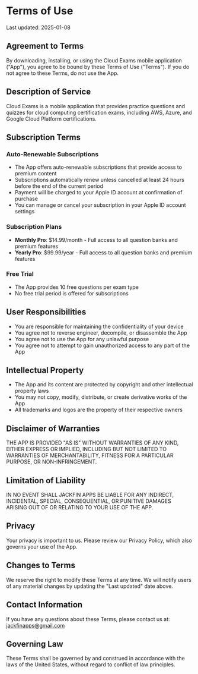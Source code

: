 # Terms of Use

Last updated: 2025-01-08

## Agreement to Terms

By downloading, installing, or using the Cloud Exams mobile application ("App"), you agree to be bound by these Terms of Use ("Terms"). If you do not agree to these Terms, do not use the App.

## Description of Service

Cloud Exams is a mobile application that provides practice questions and quizzes for cloud computing certification exams, including AWS, Azure, and Google Cloud Platform certifications.

## Subscription Terms

### Auto-Renewable Subscriptions
- The App offers auto-renewable subscriptions that provide access to premium content
- Subscriptions automatically renew unless cancelled at least 24 hours before the end of the current period
- Payment will be charged to your Apple ID account at confirmation of purchase
- You can manage or cancel your subscription in your Apple ID account settings

### Subscription Plans
- **Monthly Pro**: $14.99/month - Full access to all question banks and premium features
- **Yearly Pro**: $99.99/year - Full access to all question banks and premium features

### Free Trial
- The App provides 10 free questions per exam type
- No free trial period is offered for subscriptions

## User Responsibilities

- You are responsible for maintaining the confidentiality of your device
- You agree not to reverse engineer, decompile, or disassemble the App
- You agree not to use the App for any unlawful purpose
- You agree not to attempt to gain unauthorized access to any part of the App

## Intellectual Property

- The App and its content are protected by copyright and other intellectual property laws
- You may not copy, modify, distribute, or create derivative works of the App
- All trademarks and logos are the property of their respective owners

## Disclaimer of Warranties

THE APP IS PROVIDED "AS IS" WITHOUT WARRANTIES OF ANY KIND, EITHER EXPRESS OR IMPLIED, INCLUDING BUT NOT LIMITED TO WARRANTIES OF MERCHANTABILITY, FITNESS FOR A PARTICULAR PURPOSE, OR NON-INFRINGEMENT.

## Limitation of Liability

IN NO EVENT SHALL JACKFIN APPS BE LIABLE FOR ANY INDIRECT, INCIDENTAL, SPECIAL, CONSEQUENTIAL, OR PUNITIVE DAMAGES ARISING OUT OF OR RELATING TO YOUR USE OF THE APP.

## Privacy

Your privacy is important to us. Please review our Privacy Policy, which also governs your use of the App.

## Changes to Terms

We reserve the right to modify these Terms at any time. We will notify users of any material changes by updating the "Last updated" date above.

## Contact Information

If you have any questions about these Terms, please contact us at: jackfinapps@gmail.com

## Governing Law

These Terms shall be governed by and construed in accordance with the laws of the United States, without regard to conflict of law principles.
